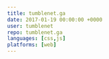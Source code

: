 ```yaml
---
title: tumblenet.ga
date: 2017-01-19 00:00:00 +0000
user: tumblenet
repo: tumblenet.ga
languages: [css,js]
platforms: [web]
---
```

